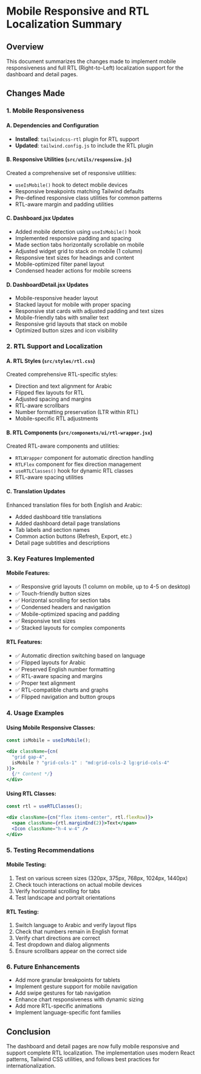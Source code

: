 # Mobile Responsive and RTL Localization Summary

## Overview
This document summarizes the changes made to implement mobile responsiveness and full RTL (Right-to-Left) localization support for the dashboard and detail pages.

## Changes Made

### 1. Mobile Responsiveness

#### A. Dependencies and Configuration
- **Installed**: `tailwindcss-rtl` plugin for RTL support
- **Updated**: `tailwind.config.js` to include the RTL plugin

#### B. Responsive Utilities (`src/utils/responsive.js`)
Created a comprehensive set of responsive utilities:
- `useIsMobile()` hook to detect mobile devices
- Responsive breakpoints matching Tailwind defaults
- Pre-defined responsive class utilities for common patterns
- RTL-aware margin and padding utilities

#### C. Dashboard.jsx Updates
- Added mobile detection using `useIsMobile()` hook
- Implemented responsive padding and spacing
- Made section tabs horizontally scrollable on mobile
- Adjusted widget grid to stack on mobile (1 column)
- Responsive text sizes for headings and content
- Mobile-optimized filter panel layout
- Condensed header actions for mobile screens

#### D. DashboardDetail.jsx Updates
- Mobile-responsive header layout
- Stacked layout for mobile with proper spacing
- Responsive stat cards with adjusted padding and text sizes
- Mobile-friendly tabs with smaller text
- Responsive grid layouts that stack on mobile
- Optimized button sizes and icon visibility

### 2. RTL Support and Localization

#### A. RTL Styles (`src/styles/rtl.css`)
Created comprehensive RTL-specific styles:
- Direction and text alignment for Arabic
- Flipped flex layouts for RTL
- Adjusted spacing and margins
- RTL-aware scrollbars
- Number formatting preservation (LTR within RTL)
- Mobile-specific RTL adjustments

#### B. RTL Components (`src/components/ui/rtl-wrapper.jsx`)
Created RTL-aware components and utilities:
- `RTLWrapper` component for automatic direction handling
- `RTLFlex` component for flex direction management
- `useRTLClasses()` hook for dynamic RTL classes
- RTL-aware spacing utilities

#### C. Translation Updates
Enhanced translation files for both English and Arabic:
- Added dashboard title translations
- Added dashboard detail page translations
- Tab labels and section names
- Common action buttons (Refresh, Export, etc.)
- Detail page subtitles and descriptions

### 3. Key Features Implemented

#### Mobile Features:
- ✅ Responsive grid layouts (1 column on mobile, up to 4-5 on desktop)
- ✅ Touch-friendly button sizes
- ✅ Horizontal scrolling for section tabs
- ✅ Condensed headers and navigation
- ✅ Mobile-optimized spacing and padding
- ✅ Responsive text sizes
- ✅ Stacked layouts for complex components

#### RTL Features:
- ✅ Automatic direction switching based on language
- ✅ Flipped layouts for Arabic
- ✅ Preserved English number formatting
- ✅ RTL-aware spacing and margins
- ✅ Proper text alignment
- ✅ RTL-compatible charts and graphs
- ✅ Flipped navigation and button groups

### 4. Usage Examples

#### Using Mobile Responsive Classes:
```jsx
const isMobile = useIsMobile();

<div className={cn(
  "grid gap-4",
  isMobile ? "grid-cols-1" : "md:grid-cols-2 lg:grid-cols-4"
)}>
  {/* Content */}
</div>
```

#### Using RTL Classes:
```jsx
const rtl = useRTLClasses();

<div className={cn("flex items-center", rtl.flexRow)}>
  <span className={rtl.marginEnd(2)}>Text</span>
  <Icon className="h-4 w-4" />
</div>
```

### 5. Testing Recommendations

#### Mobile Testing:
1. Test on various screen sizes (320px, 375px, 768px, 1024px, 1440px)
2. Check touch interactions on actual mobile devices
3. Verify horizontal scrolling for tabs
4. Test landscape and portrait orientations

#### RTL Testing:
1. Switch language to Arabic and verify layout flips
2. Check that numbers remain in English format
3. Verify chart directions are correct
4. Test dropdown and dialog alignments
5. Ensure scrollbars appear on the correct side

### 6. Future Enhancements
- Add more granular breakpoints for tablets
- Implement gesture support for mobile navigation
- Add swipe gestures for tab navigation
- Enhance chart responsiveness with dynamic sizing
- Add more RTL-specific animations
- Implement language-specific font families

## Conclusion
The dashboard and detail pages are now fully mobile responsive and support complete RTL localization. The implementation uses modern React patterns, Tailwind CSS utilities, and follows best practices for internationalization.